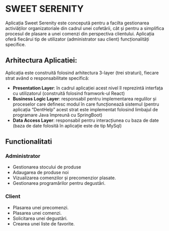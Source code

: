 # SWEET SERENITY

Aplicația Sweet Serenity este concepută pentru a facilta gestionarea activiăților organizatoriale din cadrul unei cofetării, cât și pentru a simplifica procesul de plasare a unei comenzi din perspectiva clientului. Aplicația oferă fiecărui tip de utilizator (administrator sau client) funcționalități specifice. 

## Arhitectura Aplicatiei:
Aplicația este construită folosind arhitectura 3-layer (trei straturi), fiecare strat având o responsabilitate specifică:
  - **Presentation Layer**: în cadrul aplicației acest nivel îl reprezintă interfața cu utilizatorul (construită folosind framwork-ul React)
  - **Business Logic Layer**: responsabil pentru implementarea regulilor și proceselor care definesc modul în care funcționează sistemul (pentru aplicația “DentHelp” acest strat este implementat folosind limbajul 
 de programare Java împreună cu SpringBoot)
  - **Data Access Layer**: responsabil pentru interacțiunea cu baza de date (baza de date folosită în aplicație este de tip MySql)
  
## Functionalitati

  ### Administrator 
  - Gestionarea stocului de produse
  - Adaugarea de produse noi
  - Vizualizarea comenzilor și precomenzior plasate.
  - Gestionarea programărilor pentru degustări.

  ### Client
  - Plasarea unei precomenzi.
  - Plasarea unei comenzi.
  - Solicitarea unei degustări.
  - Crearea unei liste de favorite.

